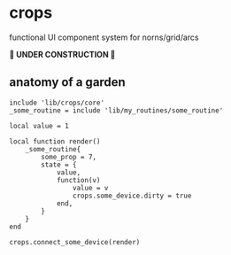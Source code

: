 # crops

functional UI component system for norns/grid/arcs

**🚧 UNDER CONSTRUCTION 🚧**

## anatomy of a garden

```
include 'lib/crops/core'
_some_routine = include 'lib/my_routines/some_routine'

local value = 1

local function render()
    _some_routine{
        some_prop = 7,
        state = { 
            value, 
            function(v) 
                value = v 
                crops.some_device.dirty = true
            end,
        }
    }
end

crops.connect_some_device(render)
```
